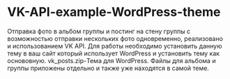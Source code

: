 # VK-API-example-WordPress-theme
Отправка фото в альбом группы и постинг на стену группы с возможностью отправки нескольких фото одновременно, реализовано и использованием VK API. Для работы необходимо установить данную тему в ваш сайт который использует WordPress и установить тему как основовную.
vk_posts.zip-Тема для WordPress.
Файлы для альбома и группы приложены отдельно и также уже находятся в самой теме.
